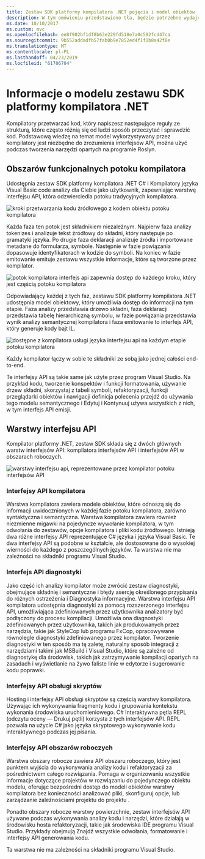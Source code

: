 ```yaml
---
title: Zestaw SDK platformy kompilatora .NET pojęcia i model obiektów
description: W tym omówieniu przedstawiono tła, będzie potrzebne wydajnie pracować przy użyciu kompilatora .NET SDK. Dowiesz się warstwy interfejsu API, głównych typów zaangażowanych i ogólnym modelu obiektu.
ms.date: 10/10/2017
ms.custom: mvc
ms.openlocfilehash: ee8f902bf1df8b63e229fd518e7a0c592fcd47ca
ms.sourcegitcommit: 9b552addadfb57fab0b9e7852ed4f1f1b8a42f8e
ms.translationtype: MT
ms.contentlocale: pl-PL
ms.lasthandoff: 04/23/2019
ms.locfileid: "61706704"
---
```

# <a name="understand-the-net-compiler-platform-sdk-model"></a>Informacje o modelu zestawu SDK platformy kompilatora .NET

Kompilatory przetwarzać kod, który napiszesz następujące reguły ze strukturą, które często różnią się od ludzi sposób przeczytać i sprawdzić kod. Podstawową wiedzę na temat model wykorzystywany przez kompilatory jest niezbędne do zrozumienia interfejsów API, można użyć podczas tworzenia narzędzi opartych na programie Roslyn. 

## <a name="compiler-pipeline-functional-areas"></a>Obszarów funkcjonalnych potoku kompilatora

Udostępnia zestaw SDK platformy kompilatora .NET C# i Kompilatory języka Visual Basic code analizy dla Ciebie jako użytkownik, zapewniając warstwę interfejsu API, która odzwierciedla potoku tradycyjnych kompilatora.

![kroki przetwarzania kodu źródłowego z kodem obiektu potoku kompilatora](media/compiler-api-model/compiler-pipeline.png)

Każda faza ten potok jest składnikiem niezależnym. Najpierw faza analizy tokenizes i analizuje tekst źródłowy do składni, który następuje po gramatyki języka. Po drugie faza deklaracji analizuje źródła i importowane metadane do formularza, symbole. Następnie w fazie powiązania dopasowuje identyfikatorach w kodzie do symboli. Na koniec w fazie emitowanie emituje zestawu wszystkie informacje, które są tworzone przez kompilator.

![potok kompilatora interfejs api zapewnia dostęp do każdego kroku, który jest częścią potoku kompilatora](media/compiler-api-model/compiler-pipeline-api.png)

Odpowiadający każdej z tych faz, zestawu SDK platformy kompilatora .NET udostępnia model obiektowy, który umożliwia dostęp do informacji na tym etapie. Faza analizy przedstawia drzewo składni, faza deklaracji przedstawia tabelę hierarchiczną symbolu, w fazie powiązania przedstawia wynik analizy semantycznej kompilatora i faza emitowanie to interfejs API, który generuje kody bajt IL.

![dostępne z kompilatora usługi języka interfejsu api na każdym etapie potoku kompilatora](media/compiler-api-model/compiler-pipeline-lang-svc.png)

Każdy kompilator łączy w sobie te składniki ze sobą jako jednej całości end-to-end.

Te interfejsy API są takie same jak użyte przez program Visual Studio. Na przykład kodu, tworzenie konspektów i funkcji formatowania, używanie drzew składni, skorzystaj z tabeli symboli, refaktoryzacji, funkcji przeglądarki obiektów i nawigacji definicja polecenia przejdź do używania tego modelu semantycznego i Edytuj i Kontynuuj używa wszystkich z nich, w tym interfejs API emisji. 

## <a name="api-layers"></a>Warstwy interfejsu API

Kompilator platformy .NET, zestaw SDK składa się z dwóch głównych warstw interfejsów API: kompilatora interfejsów API i interfejsów API w obszarach roboczych.

![warstwy interfejsu api, reprezentowane przez kompilator potoku interfejsów API](media/compiler-api-model/api-layers.png)

### <a name="compiler-apis"></a>Interfejsy API kompilatora

Warstwa kompilatora zawiera modele obiektów, które odnoszą się do informacji uwidocznionych w każdej fazie potoku kompilatora, zarówno syntaktyczna i semantyczna. Warstwa kompilatora zawiera również niezmienne migawki na pojedyncze wywołanie kompilatora, w tym odwołania do zestawów, opcje kompilatora i pliki kodu źródłowego. Istnieją dwa różne interfejsy API reprezentujące C# języka i języka Visual Basic. Te dwa interfejsy API są podobne w kształcie, ale dostosowane do o wysokiej wierności do każdego z poszczególnych języków. Ta warstwa nie ma zależności na składniki programu Visual Studio.

### <a name="diagnostic-apis"></a>Interfejs API diagnostyki

Jako część ich analizy kompilator może zwrócić zestaw diagnostyki, obejmujące składnię i semantyczne i błędy asercję określonego przypisania do różnych ostrzeżenia i Diagnostyka informacyjne. Warstwa interfejsu API kompilatora udostępnia diagnostyki za pomocą rozszerzonego interfejsu API, umożliwiająca zdefiniowanych przez użytkownika analizatory być podłączony do procesu kompilacji. Umożliwia ona diagnostyki zdefiniowanych przez użytkownika, takich jak produkowanych przez narzędzia, takie jak StyleCop lub programu FxCop, opracowywane równolegle diagnostyki zdefiniowanego przez kompilator. Tworzenie diagnostyki w ten sposób ma tę zaletę, naturalny sposób integracji z narzędziami takimi jak MSBuild i Visual Studio, które są zależne od diagnostykę dla środowisk, takich jak zatrzymywanie kompilacji opartych na zasadach i wyświetlanie na żywo faliste linie w edytorze i sugerowanie kodu poprawki.

### <a name="scripting-apis"></a>Interfejsy API obsługi skryptów

Hosting i interfejsy API obsługi skryptów są częścią warstwy kompilatora. Używając ich wykonywania fragmenty kodu i grupowania kontekstu wykonania środowiska uruchomieniowego.
C# Interaktywna pętla REPL (odczytu oceny — Drukuj pętli) korzysta z tych interfejsów API. REPL pozwala na użycie C# jako języka skryptowego wykonywanie kodu interaktywnego podczas jej pisania.

### <a name="workspaces-apis"></a>Interfejsy API obszarów roboczych

Warstwa obszary robocze zawiera API obszaru roboczego, który jest punktem wyjścia do wykonywania analizy kodu i refaktoryzacji za pośrednictwem całego rozwiązania. Pomaga w organizowaniu wszystkie informacje dotyczące projektów w rozwiązaniu do pojedynczego obiektu modelu, oferując bezpośredni dostęp do modeli obiektów warstwy kompilatora bez konieczności analizować pliki, skonfiguruj opcje, lub zarządzanie zależnościami projektu do projektu .

Ponadto obszary robocze warstwy powierzchnie, zestaw interfejsów API używane podczas wykonywania analizy kodu i narzędzi, które działają w środowisku hosta refaktoryzacji, takie jak środowiska IDE programu Visual Studio. Przykłady obejmują Znajdź wszystkie odwołania, formatowanie i interfejsy API generowania kodu.

Ta warstwa nie ma zależności na składniki programu Visual Studio.
